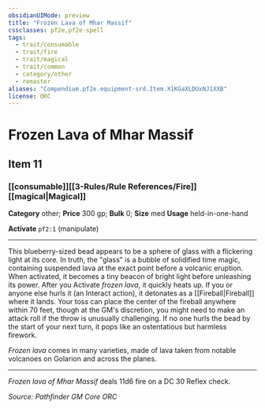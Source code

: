 ```yaml
---
obsidianUIMode: preview
title: "Frozen Lava of Mhar Massif"
cssclasses: pf2e,pf2e-spell
tags:
  - trait/consumable
  - trait/fire
  - trait/magical
  - trait/common
  - category/other
  - remaster
aliases: "Compendium.pf2e.equipment-srd.Item.X1KGaXLDUxNJ1XXB"
license: ORC
---
```

# Frozen Lava of Mhar Massif
## Item 11
### [[consumable]][[3-Rules/Rule References/Fire]][[magical|Magical]]

**Category** other; 
**Price** 300 gp; 
**Bulk** 0; **Size** med
**Usage** held-in-one-hand

**Activate** `pf2:1` (manipulate)

* * *

This blueberry-sized bead appears to be a sphere of glass with a flickering light at its core. In truth, the "glass" is a bubble of solidified time magic, containing suspended lava at the exact point before a volcanic eruption. When activated, it becomes a tiny beacon of bright light before unleashing its power. After you Activate _frozen lava_, it quickly heats up. If you or anyone else hurls it (an Interact action), it detonates as a [[Fireball|Fireball]] where it lands. Your toss can place the center of the fireball anywhere within 70 feet, though at the GM's discretion, you might need to make an attack roll if the throw is unusually challenging. If no one hurls the bead by the start of your next turn, it pops like an ostentatious but harmless firework.

_Frozen lava_ comes in many varieties, made of lava taken from notable volcanoes on Golarion and across the planes.

* * *

_Frozen lava of Mhar Massif_ deals 11d6 fire on a DC 30 Reflex check.

*Source: Pathfinder GM Core*
*ORC*